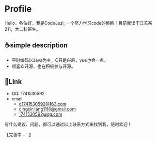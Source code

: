 # Profile

Hello，各位好，我是CodeJuzi, 一个努力学习code的憨憨！目前就读于江苏某211，大二科班生。

## ☕️simple description
- 平时编码以Java为主，C只是兴趣，vue也会一点。
- 很喜欢开源，也在积极参与开源。



## 🔗Link
- QQ: 1741530592
- email
  - d1741530592@163.com
  - dingxinliang1118@gmail.com
  - 1741530592@qq.com

有什么建议、问题，都可以通过以上联系方式来找到我，随时欢迎！

【完善中……】